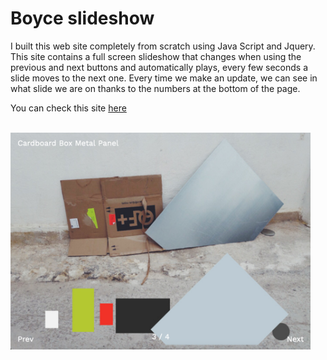 # Boyce slideshow 

I built this web site completely from scratch using Java Script and Jquery. This site contains a full screen slideshow that changes when using the previous and next buttons and automatically plays, every few seconds a slide moves to the next one. Every time we make an update, we can see in what slide we are on thanks to the numbers at the bottom of the page.
 

You can check this site [here](https://boyce-slideshow-438.superhi.com) 
<br>
<br>


<img src="images/slideshow.png" width="480">
